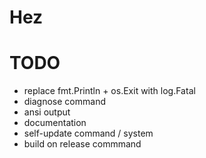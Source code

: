 # Hez

# TODO

* replace fmt.Println + os.Exit with log.Fatal
* diagnose command
* ansi output
* documentation
* self-update command / system
* build on release commmand